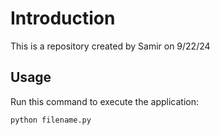 # Introduction


This is a repository created by Samir on 9/22/24



## Usage


Run this command to execute the application:


`python filename.py`
